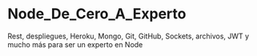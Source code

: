 # Node_De_Cero_A_Experto
Rest, despliegues, Heroku, Mongo, Git, GitHub, Sockets, archivos, JWT y mucho más para ser un experto en Node

